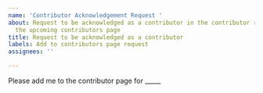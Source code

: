 ```yaml
---
name: 'Contributor Acknowledgement Request '
about: Request to be acknowledged as a contributor in the contributor repository and
  the upcoming contributors page
title: Request to be acknowledged as a contributor
labels: Add to contributors page request
assignees: ''

---
```


Please add me to the contributor page for _____ <!-- you can write anything from Ideas, code, bug, translation and doc. Please only write from these words. Also, you can write more than one-->

<!--For example:

@all-contributors add @Genius398 for bug
@all-contributors add @Genius398 for code, translation, and doc
@all-contributors can you add @Genius398 for ideas?
-->
